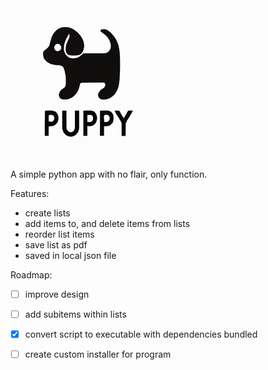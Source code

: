 <img src="puppy_logo.png" alt="Puppy Logo - a silhouette of a puppy" width="240" height="240"/>

A simple python app with no flair, only function.

Features:

- create lists
- add items to, and delete items from lists
- reorder list items
- save list as pdf
- saved in local json file

Roadmap:

- [ ] improve design
- [ ] add subitems within lists
- [x] convert script to executable with dependencies bundled
- [ ] create custom installer for program

